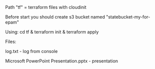 Path "tf" = terraform files with cloudinit

Before start you should create s3 bucket named "statebucket-my-for-epam"

Using: cd tf & terraform init & terraform apply


Files:

log.txt - log from console

Microsoft PowerPoint Presentation.pptx - presentation


